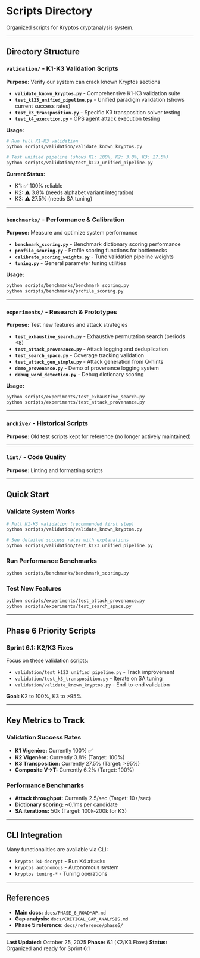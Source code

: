 # Scripts Directory

Organized scripts for Kryptos cryptanalysis system.

---

## Directory Structure

### `validation/` - K1-K3 Validation Scripts

**Purpose:** Verify our system can crack known Kryptos sections

- **`validate_known_kryptos.py`** - Comprehensive K1-K3 validation suite
- **`test_k123_unified_pipeline.py`** - Unified paradigm validation (shows current success rates)
- **`test_k3_transposition.py`** - Specific K3 transposition solver testing
- **`test_k4_execution.py`** - OPS agent attack execution testing

**Usage:**
```bash
# Run full K1-K3 validation
python scripts/validation/validate_known_kryptos.py

# Test unified pipeline (shows K1: 100%, K2: 3.8%, K3: 27.5%)
python scripts/validation/test_k123_unified_pipeline.py
```

**Current Status:**
- K1: ✅ 100% reliable
- K2: ⚠️ 3.8% (needs alphabet variant integration)
- K3: ⚠️ 27.5% (needs SA tuning)

---

### `benchmarks/` - Performance & Calibration

**Purpose:** Measure and optimize system performance

- **`benchmark_scoring.py`** - Benchmark dictionary scoring performance
- **`profile_scoring.py`** - Profile scoring functions for bottlenecks
- **`calibrate_scoring_weights.py`** - Tune validation pipeline weights
- **`tuning.py`** - General parameter tuning utilities

**Usage:**
```bash
python scripts/benchmarks/benchmark_scoring.py
python scripts/benchmarks/profile_scoring.py
```

---

### `experiments/` - Research & Prototypes

**Purpose:** Test new features and attack strategies

- **`test_exhaustive_search.py`** - Exhaustive permutation search (periods ≤8)
- **`test_attack_provenance.py`** - Attack logging and deduplication
- **`test_search_space.py`** - Coverage tracking validation
- **`test_attack_gen_simple.py`** - Attack generation from Q-hints
- **`demo_provenance.py`** - Demo of provenance logging system
- **`debug_word_detection.py`** - Debug dictionary scoring

**Usage:**
```bash
python scripts/experiments/test_exhaustive_search.py
python scripts/experiments/test_attack_provenance.py
```

---

### `archive/` - Historical Scripts

**Purpose:** Old test scripts kept for reference (no longer actively maintained)

---

### `lint/` - Code Quality

**Purpose:** Linting and formatting scripts

---

## Quick Start

### Validate System Works
```bash
# Full K1-K3 validation (recommended first step)
python scripts/validation/validate_known_kryptos.py

# See detailed success rates with explanations
python scripts/validation/test_k123_unified_pipeline.py
```

### Run Performance Benchmarks
```bash
python scripts/benchmarks/benchmark_scoring.py
```

### Test New Features
```bash
python scripts/experiments/test_attack_provenance.py
python scripts/experiments/test_search_space.py
```

---

## Phase 6 Priority Scripts

### Sprint 6.1: K2/K3 Fixes
Focus on these validation scripts:
- `validation/test_k123_unified_pipeline.py` - Track improvement
- `validation/test_k3_transposition.py` - Iterate on SA tuning
- `validation/validate_known_kryptos.py` - End-to-end validation

**Goal:** K2 to 100%, K3 to >95%

---

## Key Metrics to Track

### Validation Success Rates
- **K1 Vigenère:** Currently 100% ✅
- **K2 Vigenère:** Currently 3.8% (Target: 100%)
- **K3 Transposition:** Currently 27.5% (Target: >95%)
- **Composite V→T:** Currently 6.2% (Target: 100%)

### Performance Benchmarks
- **Attack throughput:** Currently 2.5/sec (Target: 10+/sec)
- **Dictionary scoring:** ~0.1ms per candidate
- **SA iterations:** 50k (Target: 100k-200k for K3)

---

## CLI Integration

Many functionalities are available via CLI:
- `kryptos k4-decrypt` - Run K4 attacks
- `kryptos autonomous` - Autonomous system
- `kryptos tuning-*` - Tuning operations

---

## References

- **Main docs:** `docs/PHASE_6_ROADMAP.md`
- **Gap analysis:** `docs/CRITICAL_GAP_ANALYSIS.md`
- **Phase 5 reference:** `docs/reference/phase5/`

---

**Last Updated:** October 25, 2025 **Phase:** 6.1 (K2/K3 Fixes) **Status:** Organized and ready for Sprint 6.1
